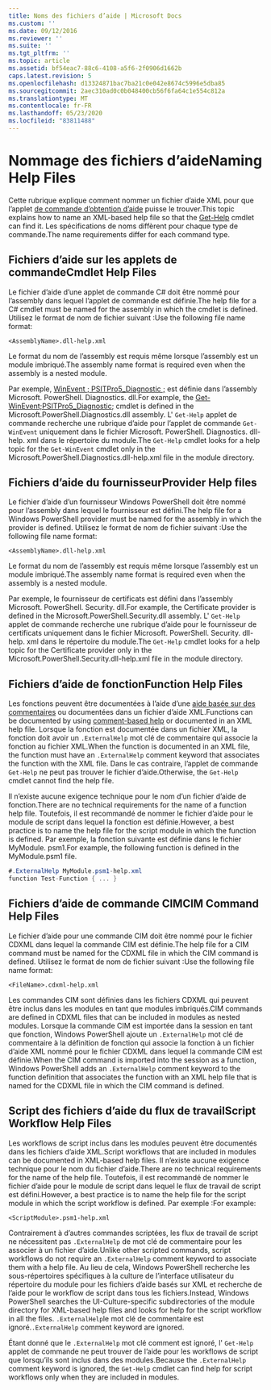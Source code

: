 ```yaml
---
title: Noms des fichiers d’aide | Microsoft Docs
ms.custom: ''
ms.date: 09/12/2016
ms.reviewer: ''
ms.suite: ''
ms.tgt_pltfrm: ''
ms.topic: article
ms.assetid: bf54eac7-88c6-4108-a5f6-2f0906d1662b
caps.latest.revision: 5
ms.openlocfilehash: d13324871bac7ba21c0e042e8674c5996e5dba85
ms.sourcegitcommit: 2aec310ad0c0b048400cb56f6fa64c1e554c812a
ms.translationtype: MT
ms.contentlocale: fr-FR
ms.lasthandoff: 05/23/2020
ms.locfileid: "83811488"
---
```

# <a name="naming-help-files"></a><span data-ttu-id="48b09-102">Nommage des fichiers d’aide</span><span class="sxs-lookup"><span data-stu-id="48b09-102">Naming Help Files</span></span>

<span data-ttu-id="48b09-103">Cette rubrique explique comment nommer un fichier d’aide XML pour que l’applet [de commande d’obtention d’aide](/powershell/module/Microsoft.PowerShell.Core/Get-Help) puisse le trouver.</span><span class="sxs-lookup"><span data-stu-id="48b09-103">This topic explains how to name an XML-based help file so that the [Get-Help](/powershell/module/Microsoft.PowerShell.Core/Get-Help) cmdlet can find it.</span></span> <span data-ttu-id="48b09-104">Les spécifications de noms diffèrent pour chaque type de commande.</span><span class="sxs-lookup"><span data-stu-id="48b09-104">The name requirements differ for each command type.</span></span>

## <a name="cmdlet-help-files"></a><span data-ttu-id="48b09-105">Fichiers d’aide sur les applets de commande</span><span class="sxs-lookup"><span data-stu-id="48b09-105">Cmdlet Help Files</span></span>

<span data-ttu-id="48b09-106">Le fichier d’aide d’une applet de commande C# doit être nommé pour l’assembly dans lequel l’applet de commande est définie.</span><span class="sxs-lookup"><span data-stu-id="48b09-106">The help file for a C# cmdlet must be named for the assembly in which the cmdlet is defined.</span></span> <span data-ttu-id="48b09-107">Utilisez le format de nom de fichier suivant :</span><span class="sxs-lookup"><span data-stu-id="48b09-107">Use the following file name format:</span></span>

```
<AssemblyName>.dll-help.xml
```

<span data-ttu-id="48b09-108">Le format du nom de l’assembly est requis même lorsque l’assembly est un module imbriqué.</span><span class="sxs-lookup"><span data-stu-id="48b09-108">The assembly name format is required even when the assembly is a nested module.</span></span>

<span data-ttu-id="48b09-109">Par exemple, [WinEvent ; PSITPro5_Diagnostic ;](/powershell/module/Microsoft.PowerShell.Diagnostics/Get-WinEvent) est définie dans l’assembly Microsoft. PowerShell. Diagnostics. dll.</span><span class="sxs-lookup"><span data-stu-id="48b09-109">For example, the [Get-WinEvent;PSITPro5_Diagnostic;](/powershell/module/Microsoft.PowerShell.Diagnostics/Get-WinEvent) cmdlet is defined in the Microsoft.PowerShell.Diagnostics.dll assembly.</span></span> <span data-ttu-id="48b09-110">L' `Get-Help` applet de commande recherche une rubrique d’aide pour l’applet de commande `Get-WinEvent` uniquement dans le fichier Microsoft. PowerShell. Diagnostics. dll-help. xml dans le répertoire du module.</span><span class="sxs-lookup"><span data-stu-id="48b09-110">The `Get-Help` cmdlet looks for a help topic for the `Get-WinEvent` cmdlet only in the Microsoft.PowerShell.Diagnostics.dll-help.xml file in the module directory.</span></span>

## <a name="provider-help-files"></a><span data-ttu-id="48b09-111">Fichiers d’aide du fournisseur</span><span class="sxs-lookup"><span data-stu-id="48b09-111">Provider Help files</span></span>

<span data-ttu-id="48b09-112">Le fichier d’aide d’un fournisseur Windows PowerShell doit être nommé pour l’assembly dans lequel le fournisseur est défini.</span><span class="sxs-lookup"><span data-stu-id="48b09-112">The help file for a Windows PowerShell provider must be named for the assembly in which the provider is defined.</span></span> <span data-ttu-id="48b09-113">Utilisez le format de nom de fichier suivant :</span><span class="sxs-lookup"><span data-stu-id="48b09-113">Use the following file name format:</span></span>

```
<AssemblyName>.dll-help.xml
```

<span data-ttu-id="48b09-114">Le format du nom de l’assembly est requis même lorsque l’assembly est un module imbriqué.</span><span class="sxs-lookup"><span data-stu-id="48b09-114">The assembly name format is required even when the assembly is a nested module.</span></span>

<span data-ttu-id="48b09-115">Par exemple, le fournisseur de certificats est défini dans l’assembly Microsoft. PowerShell. Security. dll.</span><span class="sxs-lookup"><span data-stu-id="48b09-115">For example, the Certificate provider is defined in the Microsoft.PowerShell.Security.dll assembly.</span></span> <span data-ttu-id="48b09-116">L' `Get-Help` applet de commande recherche une rubrique d’aide pour le fournisseur de certificats uniquement dans le fichier Microsoft. PowerShell. Security. dll-help. xml dans le répertoire du module.</span><span class="sxs-lookup"><span data-stu-id="48b09-116">The `Get-Help` cmdlet looks for a help topic for the Certificate provider only in the Microsoft.PowerShell.Security.dll-help.xml file in the module directory.</span></span>

## <a name="function-help-files"></a><span data-ttu-id="48b09-117">Fichiers d’aide de fonction</span><span class="sxs-lookup"><span data-stu-id="48b09-117">Function Help Files</span></span>

<span data-ttu-id="48b09-118">Les fonctions peuvent être documentées à l’aide d’une [aide basée sur des commentaires](/powershell/module/microsoft.powershell.core/about/about_comment_based_help) ou documentées dans un fichier d’aide XML.</span><span class="sxs-lookup"><span data-stu-id="48b09-118">Functions can be documented by using [comment-based help](/powershell/module/microsoft.powershell.core/about/about_comment_based_help) or documented in an XML help file.</span></span> <span data-ttu-id="48b09-119">Lorsque la fonction est documentée dans un fichier XML, la fonction doit avoir un `.ExternalHelp` mot clé de commentaire qui associe la fonction au fichier XML.</span><span class="sxs-lookup"><span data-stu-id="48b09-119">When the function is documented in an XML file, the function must have an `.ExternalHelp` comment keyword that associates the function with the XML file.</span></span> <span data-ttu-id="48b09-120">Dans le cas contraire, l’applet de commande `Get-Help` ne peut pas trouver le fichier d’aide.</span><span class="sxs-lookup"><span data-stu-id="48b09-120">Otherwise, the `Get-Help` cmdlet cannot find the help file.</span></span>

<span data-ttu-id="48b09-121">Il n’existe aucune exigence technique pour le nom d’un fichier d’aide de fonction.</span><span class="sxs-lookup"><span data-stu-id="48b09-121">There are no technical requirements for the name of a function help file.</span></span> <span data-ttu-id="48b09-122">Toutefois, il est recommandé de nommer le fichier d’aide pour le module de script dans lequel la fonction est définie.</span><span class="sxs-lookup"><span data-stu-id="48b09-122">However, a best practice is to name the help file for the script module in which the function is defined.</span></span> <span data-ttu-id="48b09-123">Par exemple, la fonction suivante est définie dans le fichier MyModule. psm1.</span><span class="sxs-lookup"><span data-stu-id="48b09-123">For example, the following function is defined in the MyModule.psm1 file.</span></span>

```csharp
#.ExternalHelp MyModule.psm1-help.xml
function Test-Function { ... }
```

## <a name="cim-command-help-files"></a><span data-ttu-id="48b09-124">Fichiers d’aide de commande CIM</span><span class="sxs-lookup"><span data-stu-id="48b09-124">CIM Command Help Files</span></span>

<span data-ttu-id="48b09-125">Le fichier d’aide pour une commande CIM doit être nommé pour le fichier CDXML dans lequel la commande CIM est définie.</span><span class="sxs-lookup"><span data-stu-id="48b09-125">The help file for a CIM command must be named for the CDXML file in which the CIM command is defined.</span></span> <span data-ttu-id="48b09-126">Utilisez le format de nom de fichier suivant :</span><span class="sxs-lookup"><span data-stu-id="48b09-126">Use the following file name format:</span></span>

```
<FileName>.cdxml-help.xml
```

<span data-ttu-id="48b09-127">Les commandes CIM sont définies dans les fichiers CDXML qui peuvent être inclus dans les modules en tant que modules imbriqués.</span><span class="sxs-lookup"><span data-stu-id="48b09-127">CIM commands are defined in CDXML files that can be included in modules as nested modules.</span></span> <span data-ttu-id="48b09-128">Lorsque la commande CIM est importée dans la session en tant que fonction, Windows PowerShell ajoute un `.ExternalHelp` mot clé de commentaire à la définition de fonction qui associe la fonction à un fichier d’aide XML nommé pour le fichier CDXML dans lequel la commande CIM est définie.</span><span class="sxs-lookup"><span data-stu-id="48b09-128">When the CIM command is imported into the session as a function, Windows PowerShell adds an `.ExternalHelp` comment keyword to the function definition that associates the function with an XML help file that is named for the CDXML file in which the CIM command is defined.</span></span>

## <a name="script-workflow-help-files"></a><span data-ttu-id="48b09-129">Script des fichiers d’aide du flux de travail</span><span class="sxs-lookup"><span data-stu-id="48b09-129">Script Workflow Help Files</span></span>

<span data-ttu-id="48b09-130">Les workflows de script inclus dans les modules peuvent être documentés dans les fichiers d’aide XML.</span><span class="sxs-lookup"><span data-stu-id="48b09-130">Script workflows that are included in modules can be documented in XML-based help files.</span></span> <span data-ttu-id="48b09-131">Il n’existe aucune exigence technique pour le nom du fichier d’aide.</span><span class="sxs-lookup"><span data-stu-id="48b09-131">There are no technical requirements for the name of the help file.</span></span> <span data-ttu-id="48b09-132">Toutefois, il est recommandé de nommer le fichier d’aide pour le module de script dans lequel le flux de travail de script est défini.</span><span class="sxs-lookup"><span data-stu-id="48b09-132">However, a best practice is to name the help file for the script module in which the script workflow is defined.</span></span> <span data-ttu-id="48b09-133">Par exemple :</span><span class="sxs-lookup"><span data-stu-id="48b09-133">For example:</span></span>

```
<ScriptModule>.psm1-help.xml
```

<span data-ttu-id="48b09-134">Contrairement à d’autres commandes scriptées, les flux de travail de script ne nécessitent pas `.ExternalHelp` de mot clé de commentaire pour les associer à un fichier d’aide.</span><span class="sxs-lookup"><span data-stu-id="48b09-134">Unlike other scripted commands, script workflows do not require an `.ExternalHelp` comment keyword to associate them with a help file.</span></span> <span data-ttu-id="48b09-135">Au lieu de cela, Windows PowerShell recherche les sous-répertoires spécifiques à la culture de l’interface utilisateur du répertoire du module pour les fichiers d’aide basés sur XML et recherche de l’aide pour le workflow de script dans tous les fichiers.</span><span class="sxs-lookup"><span data-stu-id="48b09-135">Instead, Windows PowerShell searches the UI-Culture-specific subdirectories of the module directory for XML-based help files and looks for help for the script workflow in all the files.</span></span> <span data-ttu-id="48b09-136">`.ExternalHelp`le mot clé de commentaire est ignoré.</span><span class="sxs-lookup"><span data-stu-id="48b09-136">`.ExternalHelp` comment keyword are ignored.</span></span>

<span data-ttu-id="48b09-137">Étant donné que le `.ExternalHelp` mot clé comment est ignoré, l' `Get-Help` applet de commande ne peut trouver de l’aide pour les workflows de script que lorsqu’ils sont inclus dans des modules.</span><span class="sxs-lookup"><span data-stu-id="48b09-137">Because the `.ExternalHelp` comment keyword is ignored, the `Get-Help` cmdlet can find help for script workflows only when they are included in modules.</span></span>
